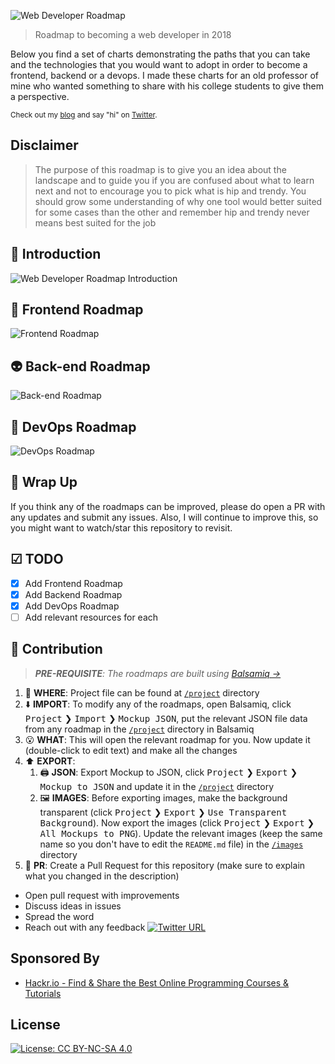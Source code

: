 ![Web Developer Roadmap](https://i.imgur.com/oxsayps.png)

> Roadmap to becoming a web developer in 2018

Below you find a set of charts demonstrating the paths that you can take and the technologies that you would want to adopt in order to become a frontend, backend or a devops. I made these charts for an old professor of mine who wanted something to share with his college students to give them a perspective.

<sub>Check out my [blog](http://kamranahmed.info) and say "hi" on [Twitter](https://twitter.com/kamranahmedse).</sub>

## Disclaimer
> The purpose of this roadmap is to give you an idea about the landscape and to guide you if you are confused about what to learn next and not to encourage you to pick what is hip and trendy. You should grow some understanding of why one tool would better suited for some cases than the other and remember hip and trendy never means best suited for the job

## 🚀 Introduction

![Web Developer Roadmap Introduction](https://i.imgur.com/OZUOUtI.png)

## 🎨 Frontend Roadmap

![Frontend Roadmap](./images/frontend-v2.png)

## 👽 Back-end Roadmap

![Back-end Roadmap](./images/backend.png)

## 👷 DevOps Roadmap

![DevOps Roadmap](./images/devops.png)

## 🚦 Wrap Up

If you think any of the roadmaps can be improved, please do open a PR with any updates and submit any issues. Also, I will continue to improve this, so you might want to watch/star this repository to revisit.

## ☑ TODO

- [X] Add Frontend Roadmap
- [X] Add Backend Roadmap
- [X] Add DevOps Roadmap
- [ ] Add relevant resources for each

## 👫 Contribution

> _**PRE-REQUISITE**: The roadmaps are built using [Balsamiq →](https://balsamiq.com/products/mockups/)_

1. 🤔 **WHERE**: Project file can be found at [`/project`](./project) directory
2. ⬇️ **IMPORT**: To modify any of the roadmaps, open Balsamiq, click <kbd>Project</kbd> ❯ <kbd>Import</kbd> ❯ <kbd>Mockup JSON</kbd>, put the relevant JSON file data from any roadmap in the [`/project`](./project) directory in Balsamiq
3. 😮 **WHAT**: This will open the relevant roadmap for you. Now update it (double-click to edit text) and make all the changes
4. ⬆️ **EXPORT**:
    1. 🖨 **JSON**: Export Mockup to JSON, click <kbd>Project</kbd> ❯ <kbd>Export</kbd> ❯ <kbd>Mockup to JSON</kbd> and update it in the [`/project`](./project) directory
    2. 🖼 **IMAGES**: Before exporting images, make the background transparent (click <kbd>Project</kbd> ❯ <kbd>Export</kbd> ❯ <kbd>Use Transparent Background</kbd>). Now export the images (click <kbd>Project</kbd> ❯ <kbd>Export</kbd> ❯ <kbd>All Mockups to PNG</kbd>). Update the relevant images (keep the same name so you don't have to edit the `README.md` file) in the [`/images`](./images) directory
5. 🚀 **PR**: Create a Pull Request for this repository (make sure to explain what you changed in the description)

- Open pull request with improvements
- Discuss ideas in issues
- Spread the word
- Reach out with any feedback [![Twitter URL](https://img.shields.io/twitter/url/https/twitter.com/kamranahmedse.svg?style=social&label=Follow%20%40kamranahmedse)](https://twitter.com/kamranahmedse)

## Sponsored By

- [Hackr.io - Find & Share the Best Online Programming Courses & Tutorials](https://hackr.io)

## License

[![License: CC BY-NC-SA 4.0](https://img.shields.io/badge/License-CC%20BY--NC--SA%204.0-lightgrey.svg)](https://creativecommons.org/licenses/by-nc-sa/4.0/)
